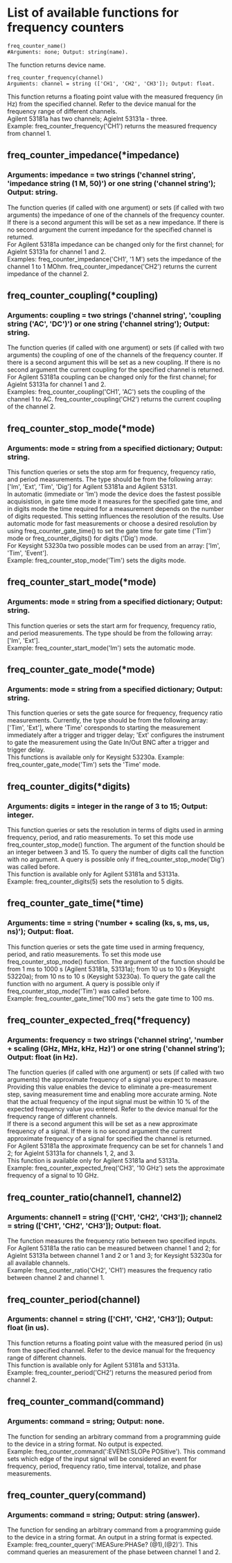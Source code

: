 # List of available functions for frequency counters

```python3
freq_counter_name()
#Arguments: none; Output: string(name).
```
The function returns device name.
```python3
freq_counter_frequency(channel)
Arguments: channel = string (['CH1', 'CH2', 'CH3']); Output: float.
```
This function returns a floating point value with the measured frequency (in Hz) from the specified channel. Refer to the device manual for the frequency range of different channels.<br/>
Agilent 53181a has two channels; Agielnt 53131a - three.<br/>
Example: freq_counter_frequency('CH1') returns the measured frequency from channel 1. 
## freq_counter_impedance(\*impedance)
### Arguments: impedance = two strings ('channel string', 'impedance string (1 M, 50)') or one string ('channel string'); Output: string.
The function queries (if called with one argument) or sets (if called with two arguments) the impedance of one of the channels of the frequency counter. If there is a second argument this will be set as a new impedance. If there is no second argument the current impedance for the specified channel is returned.<br/>
For Agilent 53181a impedance can be changed only for the first channel; for Agielnt 53131a for channel 1 and 2.<br/>
Examples: freq_counter_impedance('CH1', '1 M') sets the impedance of the channel 1 to 1 MOhm. freq_counter_impedance('CH2') returns the current impedance of the channel 2.
## freq_counter_coupling(\*coupling)
### Arguments: coupling = two strings ('channel string', 'coupling string ('AC', 'DC')') or one string ('channel string'); Output: string.
The function queries (if called with one argument) or sets (if called with two arguments) the coupling of one of the channels of the frequency counter. If there is a second argument this will be set as a new coupling. If there is no second argument the current coupling for the specified channel is returned.<br/>
For Agilent 53181a coupling can be changed only for the first channel; for Agielnt 53131a for channel 1 and 2.<br/>
Examples: freq_counter_coupling('CH1', 'AC') sets the coupling of the channel 1 to AC. freq_counter_coupling('CH2') returns the current coupling of the channel 2.
## freq_counter_stop_mode(\*mode)
### Arguments: mode = string from a specified dictionary; Output: string.
This function queries or sets the stop arm for frequency, frequency ratio, and period measurements. The type should be from the following array:<br/>
['Im', 'Ext', 'Tim', 'Dig'] for Agilent 53181a and Agilent 53131.<br/>
In automatic (immediate or 'Im') mode the device does the fastest possible acquisistion, in gate time mode it measures for the specified gate time, and in digits mode the time required for a measurement depends on the number of digits requested. This setting influences the resolution of the results. Use automatic mode for fast measurements or choose a desired resolution by using freq_counter_gate_time() to set the gate time for gate time ('Tim') mode or freq_counter_digits() for digits ('Dig') mode.<br/>
For Keysight 53230a two possible modes can be used from an array: ['Im', 'Tim', 'Event'].<br/>
Example: freq_counter_stop_mode('Tim') sets the digits mode.
## freq_counter_start_mode(\*mode)
### Arguments: mode = string from a specified dictionary; Output: string.
This function queries or sets the start arm for frequency, frequency ratio, and period measurements. The type should be from the following array:<br/>
['Im', 'Ext'].<br/>
Example: freq_counter_start_mode('Im') sets the automatic mode.
## freq_counter_gate_mode(\*mode)
### Arguments: mode = string from a specified dictionary; Output: string.
This function queries or sets the gate source for frequency, frequency ratio measurements. Currently, the type should be from the following array:
['Tim', 'Ext'], where 'Time' coresponds to starting the measurement immediately after a trigger and trigger delay; 'Ext' configures the instrument to gate the measurement using the Gate In/Out BNC after a trigger and trigger delay.<br/>
This functions is available only for Keysight 53230a.
Example: freq_counter_gate_mode('Tim') sets the 'Time' mode.
## freq_counter_digits(\*digits)
### Arguments: digits = integer in the range of 3 to 15; Output: integer.
This function queries or sets the resolution in terms of digits used in arming frequency, period, and ratio measurements. To set this mode use freq_counter_stop_mode() function. The argument of the function should be an integer between 3 and 15. To query the number of digits call the function with no argument. A query is possible only if freq_counter_stop_mode('Dig') was called before.<br/>
This function is available only for Agilent 53181a and 53131a.<br/>
Example: freq_counter_digits(5) sets the resolution to 5 digits.
## freq_counter_gate_time(\*time)
### Arguments: time = string ('number + scaling (ks, s, ms, us, ns)'); Output: float.
This function queries or sets the gate time used in arming frequency, period, and ratio measurements. To set this mode use freq_counter_stop_mode() function. The argument of the function should be from 1 ms to 1000 s (Agilent 53181a, 53131a); from 10 us to 10 s (Keysight 53220a); from 10 ns to 10 s (Keysight 53230a). To query the gate call the function with no argument. A query is possible only if freq_counter_stop_mode('Tim') was called before.<br/>
Example: freq_counter_gate_time('100 ms') sets the gate time to 100 ms.
## freq_counter_expected_freq(\*frequency)
### Arguments: frequency = two strings ('channel string', 'number + scaling (GHz, MHz, kHz, Hz)') or one string ('channel string'); Output: float (in Hz).
The function queries (if called with one argument) or sets (if called with two arguments) the approximate frequency of a signal you expect to measure. Providing this value enables the device to eliminate a pre-measurement step, saving measurement time and enabling more accurate arming. Note that the actual frequency of the input signal must be within 10 % of the expected frequency value you entered. Refer to the device manual for the frequency range of different channels.<br/>
If there is a second argument this will be set as a new approximate frequency of a signal. If there is no second argument the current approximate frequency of a signal for specified the channel is returned.<br/>
For Agilent 53181a the approximate frequency can be set for channels 1 and 2; for Agielnt 53131a for channels 1, 2, and 3.<br/>
This function is available only for Agilent 53181a and 53131a.<br/>
Example: freq_counter_expected_freq('CH3', '10 GHz') sets the approximate frequency of a signal to 10 GHz.
## freq_counter_ratio(channel1, channel2)
### Arguments: channel1 = string (['CH1', 'CH2', 'CH3']); channel2 = string (['CH1', 'CH2', 'CH3']); Output: float.
The function measures the frequency ratio between two specified inputs.<br/>
For Agilent 53181a the ratio can be measured between channel 1 and 2; for Agielnt 53131a between channel 1 and 2 or 1 and 3; for Keysight 53230a for all available channels.<br/>
Example: freq_counter_ratio('CH2', 'CH1') measures the frequency ratio between channel 2 and channel 1.
## freq_counter_period(channel)
### Arguments: channel = string (['CH1', 'CH2', 'CH3']); Output: float (in us).
This function returns a floating point value with the measured period (in us) from the specified channel. Refer to the device manual for the frequency range of different channels.<br/>
This function is available only for Agilent 53181a and 53131a.<br/>
Example: freq_counter_period('CH2') returns the measured period from channel 2.
## freq_counter_command(command)
### Arguments: command = string; Output: none.
The function for sending an arbitrary command from a programming guide to the device in a string format. No output is expected.<br/>
Example: freq_counter_command(':EVENt1:SLOPe POSitive'). This command sets which edge of the input signal will be considered an event for frequency, period, frequency ratio, time interval, totalize, and phase measurements.
## freq_counter_query(command)
### Arguments: command = string; Output: string (answer).
The function for sending an arbitrary command from a programming guide to the device in a string format. An output in a string format is expected.<br/>
Example: freq_counter_query(':MEASure:PHASe? (@1),(@2)'). This command queries an measurement of the phase between channel 1 and 2.

